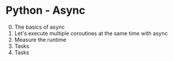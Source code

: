 # Python - Async

0. The basics of async
1. Let's execute multiple coroutines at the same time with async
2. Measure the runtime
3. Tasks
4. Tasks
